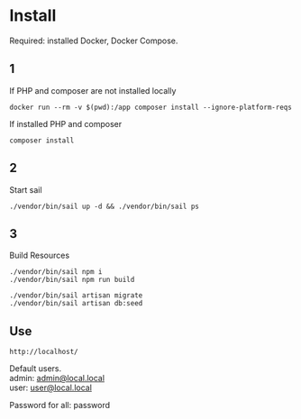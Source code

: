 # Install  

Required: installed Docker, Docker Compose.  

## 1  
If PHP and composer are not installed locally
```
docker run --rm -v $(pwd):/app composer install --ignore-platform-reqs
```
If installed PHP and composer
```
composer install
```
## 2  
Start sail
```
./vendor/bin/sail up -d && ./vendor/bin/sail ps
```
## 3  
Build Resources  
```
./vendor/bin/sail npm i
./vendor/bin/sail npm run build
```  
```
./vendor/bin/sail artisan migrate
./vendor/bin/sail artisan db:seed
```  
## Use
```
http://localhost/
```
Default users.  
admin: admin@local.local   
user: user@local.local  

Password for all: password  
  

